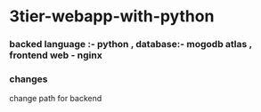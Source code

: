 # 3tier-webapp-with-python
### backed language :- python , database:- mogodb atlas , frontend web - nginx  
### changes 
change path for backend 
#### <form method="POST" action ="http://43.205.139.141:3333/login">

